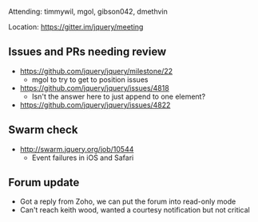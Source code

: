 Attending: timmywil, mgol, gibson042, dmethvin

Location: https://gitter.im/jquery/meeting

## Issues and PRs needing review
* https://github.com/jquery/jquery/milestone/22 
	- mgol to try to get to position issues
* https://github.com/jquery/jquery/issues/4818
	- Isn't the answer here to just append to one element?
* https://github.com/jquery/jquery/issues/4822

## Swarm check
* http://swarm.jquery.org/job/10544 
	- Event failures in iOS and Safari

## Forum update
* Got a reply from Zoho, we can put the forum into read-only mode
* Can't reach keith wood, wanted a courtesy notification but not critical
